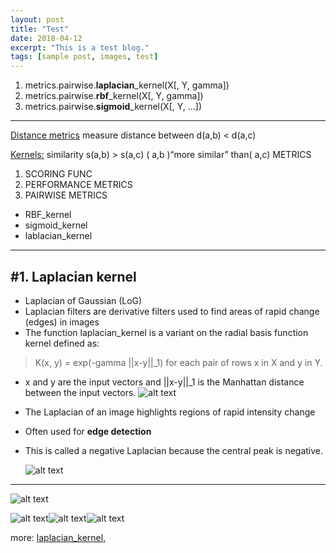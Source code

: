 ```yaml
---
layout: post
title: "Test"
date: 2018-04-12
excerpt: "This is a test blog."
tags: [sample post, images, test]
---
```


1. metrics.pairwise.**laplacian**_kernel(X[, Y, gamma])
2. metrics.pairwise.**rbf**_kernel(X[, Y, gamma])
3. metrics.pairwise.**sigmoid**_kernel(X[, Y, …])

---

[Distance metrics](https://numerics.mathdotnet.com/distance.html)  measure distance between  d(a,b) < d(a,c) 

[Kernels:](http://scikit-learn.org/stable/modules/metrics.html) similarity s(a,b) > s(a,c)   ( a,b )“more similar” than(  a,c)
METRICS 
1. SCORING FUNC
2. PERFORMANCE METRICS
3. PAIRWISE METRICS
  * RBF_kernel 
  * sigmoid_kernel 
  * lablacian_kernel

---
#**1. Laplacian kernel** 
---
* Laplacian of Gaussian (LoG) 
* Laplacian filters are derivative filters used to find areas of rapid change (edges) in images
* The function laplacian_kernel is a variant on the radial basis function kernel defined as: 
> K(x, y) = exp(-gamma ||x-y||_1) for each pair of rows x in X and y in Y.
 * x and y are the input vectors and  ||x-y||_1 is the Manhattan distance between the input vectors.
  ![alt text](http://www.giassa.net/wp-content/uploads/2010/01/gammavalues.png)
 
* The Laplacian of an image highlights regions of rapid intensity change 
*  Often used for **edge detection**
* This is called a negative Laplacian because the central peak is negative.

     ![alt text](http://academic.mu.edu/phys/matthysd/web226/images/Image173.gif)
---

![alt text](https://image1.slideserve.com/2821049/laplacian-filter-cont-n.jpg)

![alt text](https://cdn-images-1.medium.com/max/400/1*G6ovS0wsA9ZC8bWRSkTTYQ.jpeg)![alt text](https://cdn-images-1.medium.com/max/400/1*RRPLax20NNXcSCBgpb4eDg.png)![alt text](https://cdn-images-1.medium.com/max/400/1*QcDNUtUPOC-KY3PPgRnDRA.png)



more: [laplacian_kernel,](http://scikit-learn.org/stable/modules/generated/sklearn.metrics.pairwise.laplacian_kernel.html)

